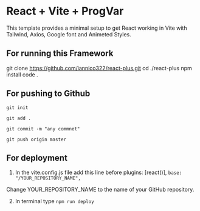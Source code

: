 # React + Vite + ProgVar

This template provides a minimal setup to get React working in Vite with Tailwind, Axios, Google font and Animeted Styles.

## For running this Framework
git clone https://github.com/iannico322/react-plus.git
cd ./react-plus
npm install
code .

## For pushing to Github
`git init`

`git add . `

`git commit -m "any commnet"`

`git push origin master`



## For deployment

1. In the vite.config.js file add this line before plugins: [react()],
` base: "/YOUR_REPOSITORY_NAME", `

Change YOUR_REPOSITORY_NAME to the name of your GitHub repository.


2. In terminal type
` npm run deploy `



